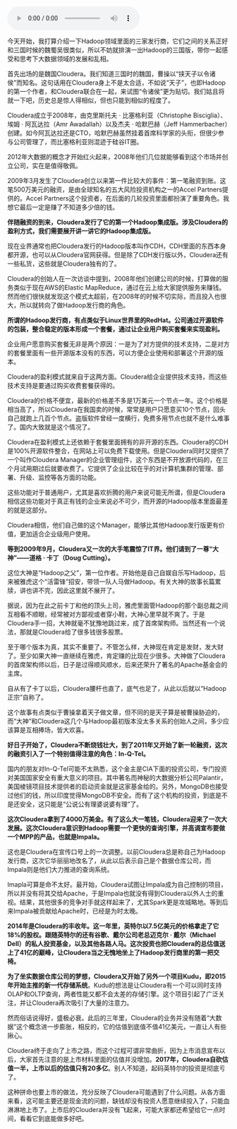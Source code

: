 <audio title="066 _ Hadoop三国之魏国Cloudera" src="https://static001.geekbang.org/resource/audio/e0/b5/e0d6a91df79d557817554873cb31e2b5.mp3" controls="controls"></audio> 
<p>今天开始，我打算介绍一下Hadoop领域里面的三家发行商，它们之间的关系正好和三国时候的魏蜀吴很类似，所以不妨就排演一出Hadoop的三国版，带你一起感受和思考下大数据领域的发展和乱相。</p>
<p>首先出场的是魏国Cloudera。我们知道三国时的魏国，曹操以“挟天子以令诸侯”而知名。这句话用在Cloudera身上不是太合适，不如说“天子”，也即Hadoop的第一个作者，和Cloudera联合在一起，来试图“令诸侯”更为贴切。我们姑且将就一下吧，历史总是惊人得相似，但也只能到相似的程度了。</p>
<p>Cloudera成立于2008年，由克里斯托夫 · 比塞格利亚（Christophe Bisciglia）、埃姆 · 阿瓦达拉（Amr Awadallah）以及杰夫 · 哈默巴赫（Jeff Hammerbacher）创建。如今阿瓦达拉还是CTO，哈默巴赫虽然挂着首席科学家的头衔，但很少参与公司管理了，而比塞格利亚则混迹于硅谷IT圈。</p>
<p>2012年大数据的概念才开始红火起来，2008年他们几位就能够看到这个市场并创立公司，实在是值得敬佩。</p>
<p>2009年3月发生了Cloudera创立以来第一件比较大的事件：第一笔融资到账。这笔500万美元的融资，是由全球知名的五大风险投资机构之一的Accel Partners提供的。Accel Partners这个投资者，在后面的几轮投资里面都扮演了重要角色。我想它最后一定是赚了不知道多少倍的钱。</p>
<p><strong>伴随融资的到来，Cloudera发行了它的第一个Hadoop集成版。涉及Cloudera的盈利方式，我们需要展开讲一讲它的Hadoop集成版。</strong></p>
<!-- [[[read_end]]] -->
<p>现在业界通常也把Cloudera发行的Hadoop版本叫作CDH，CDH里面的东西本身都开源，也可以从Cloudera官网获得。但是除了CDH发行版以外，Cloudera还有一些私货，这些就是Cloudera独有的了。</p>
<p>Cloudera的创始人在一次访谈中提到，2008年他们创建公司的时候，打算做的服务类似于现在AWS的Elastic MapReduce，通过在云上给大家提供服务来赚钱。然而他们很快就发现这个模式太超前，在2008年的时候不切实际，而且投入也很大，所以就转向了做Hadoop发行商的角色。</p>
<p><strong>所谓的Hadoop发行商，有点类似于Linux世界里的RedHat。公司通过开源软件的包装，整合稳定的版本形成一个套餐，通过让企业用户购买套餐来实现盈利。</strong></p>
<p>企业用户愿意购买套餐无非是两个原因：一是为了对方提供的技术支持，二是对方的套餐里面有一些开源版本没有的东西，可以方便企业使用和部署这个开源的版本。</p>
<p>Cloudera的盈利模式就来自于这两方面。Cloudera给企业提供技术支持，而这些技术支持是要通过购买收费套餐获得的。</p>
<p>Cloudera的价格不便宜，最新的价格差不多是1万美元一个节点一年。这个价格是相当高了，所以Cloudera在我国卖的时候，常常是用户只愿意买10个节点，回头自己就跑上几百个节点。盗版软件曾经一度横行，免费多用节点也就不是什么难事了。国内大致就是这个情况了。</p>
<p>Cloudera在盈利模式上还依赖于套餐里面拥有的非开源的东西。Cloudera的CDH是100%开源软件整合，在网站上可以免费下载使用。但是Cloudera同时又提供了一个叫作Cloudera Manager的企业管理组件，这个东西是不开放源代码的，在三个月试用期过后就要收费了。它提供了企业比较在乎的对计算机集群的管理、部署、升级、监控等各方面的功能。</p>
<p>这些功能对于普通用户，尤其是喜欢折腾的用户来说可能无所谓，但是Cloudera相信这些功能对于真正有钱的企业来说必不可少，而开源的Hadoop版本里面最差的就是这部分。</p>
<p>Cloudera相信，他们自己做的这个Manager，能够比其他Hadoop发行版更有价值，更加适合企业级用户使用。</p>
<p><strong>等到2009年9月，Cloudera又一次的大手笔震惊了IT界。他们请到了一尊“大神”——道格 · 卡丁（Doug Cutting）。</strong></p>
<p>这位大神是“Hadoop之父”，第一位作者。开始他是自己自娱自乐写Hadoop，后来被雅虎这个“活雷锋”招安，带领一队人马做Hadoop。有关大神的故事长篇累牍，讲也讲不完，因此这里就不展开了。</p>
<p>据说，因为在此之前卡丁和他的顶头上司，雅虎里面管Hadoop的那个副总裁之间互相看不顺眼，经常被对方鄙视或者穿小鞋，大神心里早就不爽了。于是Cloudera手一招，大神就毫不犹豫地跳过来，成了首席架构师。当然还有一个说法，那就是Cloudera给了很多钱很多股票。</p>
<p>至于哪个版本为真，其实不重要了。不管怎么样，大神现在肯定是发财，发大财了。至少如果大神一直继续在雅虎，肯定赚的比现在少很多。大神做了Cloudera的首席架构师以后，日子是过得顺风顺水，后来还荣升了著名的Apache基金会的主席。</p>
<p>自从有了卡丁以后，Cloudera腰杆也直了，底气也足了，从此以后就以“Hadoop正宗”自称了。</p>
<p>这个故事有点类似于曹操拿着天子做文章，但不同的是天子算是被曹操胁迫的，而“大神”和Cloudera这几个与Hadoop最初版本没太多关系的创始人之间，多少应该算是互相捧场，皆大欢喜。</p>
<p><strong>好日子开始了，Cloudera不断烧钱壮大，到了2011年又开始了新一轮融资，这次的融资引入了一个特别值得注意的角色：In-Q-Tel。</strong></p>
<p>国内的朋友对In-Q-Tel可能不太熟悉，这个金主是CIA下面的投资公司，专门投资对美国国家安全有重大意义的项目。其中著名而神秘的大数据分析公司Palantir，美国棱镜项目技术提供者的启动资金就是这家基金给的。另外，MongoDB也接受过他们的钱，所以印度觉得MongoDB不安全。而有了这个机构的投资，到底是不是还安全，这只能是“公说公有理婆说婆有理”了。</p>
<p><strong>这次Cloudera拿到了4000万美金。有了这么大一笔钱，Cloudera迎来了一次大发展。这次Cloudera意识到Hadoop需要一个更快的查询引擎，并高调宣布要做一个MPP的产品，也就是Impala。</strong></p>
<p>这也是Cloudera在宣传口号上的一次调整。以前Cloudera总是称自己为Hadoop发行商，这次它华丽丽地改名了，从此以后表示自己是个数据仓库公司，而Impala则是他们大力推进的查询系统。</p>
<p>Imapla可算是命不太好。最开始，Cloudera试图让Impala成为自己控制的项目，所以并没有将其交给Apache，于是Impala也就没有得到Cloudera以外人士的重视。结果，其他很多的竞争对手就这样起来了，尤其Spark更是攻城略地。等到后来Impala被贡献给Apache时，已经是为时太晚。</p>
<p><strong>2014年是Cloudera的丰收年。这一年里，英特尔以7.5亿美元的价格拿走了它18%的股权。跟随英特尔的还有谷歌、戴尔公司老总迈克尔 · 戴尔（Michael Dell）的私人投资基金，以及其他各路人马。这次投资也把Cloudera的总估值送上了41亿的巅峰，让Cloudera当之无愧地坐上了Hadoop发行商里的第一把交椅。</strong></p>
<p><strong>为了坐实数据仓库公司的梦想，Cloudera又开始了另外一个项目Kudu，即2015年开始主推的新一代存储系统</strong>。Kudu的想法是让Cloudera有一个可以同时支持OLAP和OLTP查询，两者性能又都不会太差的存储引擎。这个项目引起了广泛关注，并让Cloudera再次吸引了大量的注意力。</p>
<p>然而俗话说得好，盛极必衰。此后的三年里，Cloudera的业务并没有随着“大数据”这个概念进一步膨胀，相反的，它的估值到底值不值41亿美元，一直让人有些揪心。</p>
<p>Cloudera终于走向了上市之路，而这个过程可谓非常曲折，因为上市消息宣布以后，大家首先注意的是上市材料里面的估值并没增加。<strong>2017年，Cloudera自砍估值一半，上市以后的估值只有20多亿</strong>。别人不知道，起码英特尔的投资是彻底亏了。</p>
<p>这种拼命也要上市的做法，充分反映了Cloudera可能遇到了什么问题。从各方面来看，这可能主要还是现金流的问题，缺钱却没有投资人愿意继续投入了，只能血淋淋地上市了。上市后的Cloudera并没有飞起来，可能大家都还希望给它一点时间，看看它到底能做多好吧。</p>
<p></p>
